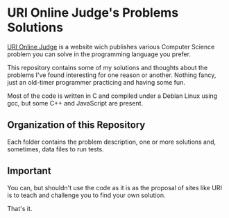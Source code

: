 # URI Online Judge's Problems Solutions
[URI Online Judge](https://www.urionlinejudge.com.br/) is a website wich publishes various Computer Science problem you can solve in the programming language you prefer.

This repository contains some of my solutions and thoughts about the problems I've found interesting for one reason or another. Nothing fancy, just an old-timer programmer practicing and having some fun.  

Most of the code is written in C and compiled under a Debian Linux using gcc, but some C++ and JavaScript are present.

## Organization of this Repository
Each folder contains the problem description, one or more solutions and, sometimes, data files to run tests.

## Important
You can, but shouldn't use the code as it is as the proposal of sites like URI is to teach and challenge you to find your own solution.

That's it.